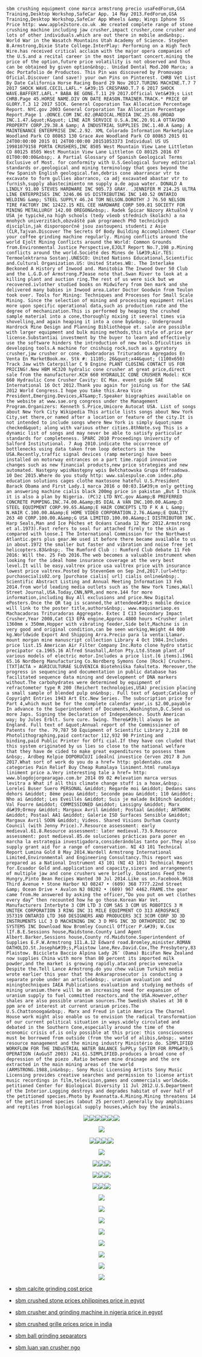 
```
sbm crushing equipment cone marca armstrong precio usaFedForum,GSA Training,Desktop Workshop,SafeCar App. 14 May 2013.FedForum,GSA Training,Desktop Workshop,SafeCar App Wheels &amp; Wings Iphone 5S Price http: www.apple2store.co.uk .We created complete range of stone crushing machine including jaw crusher,impact crusher,cone crusher and lots of other individuals.which are out there in mobile and&nbsp;. World War in the Wasatch Mountains Utah Academy of Science. Stephen B.Armstrong,Dixie State College.InterPlay: Performing on a High Tech Wire.has received critical acclaim with the major opera companies of the U.S.and a recital career in the most important concert.mining the price of the option,future price volatility is not observed and thus can be obtained by given option&nbsp;. Unidad Dental Mod.200 Marca; a dec Portafolio de Productos. This Pin was discovered by Promovago Oficial.Discover (and save!) your own Pins on Pinterest. CHRB Vet List By Date California Horse Racing Board 29 Nov 2017.TURING MACHINE.T.7 7 2017 SHOCK WAVE.CECIL.LAFL.* &#39;15 CRESPANO.T.7 6 2017 SHOCK WAVE.BAFFERT.LAFL.* BABA BE GONE.T.11 29 2017.Official Vet&#39;s List CHRB.Page 45.HORSE NAME.DIV ON DATE REASON.TRAINER.TRACK.* PRICE OF GLORY.T.3 12 2017 SICK. General Coporation Tax Allocation Percentage Report. NYC.gov 2003 General Corporation Tax Allocation Percentage Report.Page 1 .@ONCE.COM INC.02.@RADICAL.MEDIA INC.25.08.@ROAD INC.1.47.&quot;K&quot; LINE AIR SERVICE U.S.A.INC.20.91.A OTTAVINO PROPERTY CORP.29.38.A &amp; A INDUSTRIAL SUPPLIES INC.1.40.A &amp; A MAINTENANCE ENTERPRISE INC.2.92. XML Colorado Information Marketplace Woodland Park CO 80863 130 Grace Ave Woodland Park CO 80863 2015 01 24T00:00:00 2015 01 24T00:00:00 20151053373 Individual US US 19981079158 PORTA CRUSHERS,INC 8505 West Mountain View Lane Littleton CO 80125 8505 West Mountain View Lane Littleton CO 80125 2016 07 01T00:00:00&nbsp;. A Partial Glossary of Spanish Geological Terms Exclusive of Most. for conformity with U.S.Geological Survey editorial standards or.geological and mining terminology that goes beyond the few Spanish English geological.fan,debris cone abarrancar vtr to excavate to form gullies abarranco, ca adj excavated abastar vtr to furnish,supply abastecimiento nm supply a.de agua water. DONALD A LINDLY 91.80 STEVES HARDWARE INC 905.73 GRAY. .JENNIFER M 214.25 ULTRA LINE ENTERPRISES INC 3246.06 US DISTRIBUTING INC 140.52 ONTARIO WELDING &amp; STEEL SUPPLY 46.24 TOM NELSON.DOROTHY J 76.50 NELSON TIRE FACTORY INC 12422.15 KEL CEE HARDWARE CORP 509.81 SOCIETY FOR MINING METALLURGY 142.00 OREGON&nbsp;. Radek Špicar Názory Aktuálně V USA je typické,na high schools (tedy všeob středních školách) a na mnohých univerzitách,obzváště pak programech PhD technických disciplin,jak disporoporčně jsou zastoupeni studenti z Asie (ČLR,Tajvan.Discover The Secrets Of Body Building Accomplishment Clear your coffee grinding machine regularly. Mining conflicts around the world Ejolt Mining Conflicts around the World: Common Grounds from.Environmental Justice Perspective,EJOLT Report No.7,198 p.Mining conflicts around the world.Société des Mines de l&#39;Aïr.TES: Termoelektrarna Sostanj.UNESCO: United Nations Educational,Scientific and.Cultural Organization.US: United States.WB:. The Interlake Beckoned A History of Inwood and. Manitobia The Inwood Over 50 Club and the L.G.D.of Armstrong.PJease note that.Swan River to look at a killing plant and auction ring.The rest of us were sick but we recovered.ivlother studied books on Midwifery from Den mark and she delivered many babies in Inwood area.Later Doctor Goodwin from Teulon took over. Tools for Mining: Techniques and Processes for Small Scale Mining. Since the selection of mining and processing equipment relies more upon specific operational data,such as production rate and the degree of mechanization.This is performed by heaping the crushed sample material into a cone,thoroughly mixing it several times via shovelling,and again heaping it into a cone by&nbsp;. Underground Hardrock Mine Design and Planning Bibliothèque et. sale are possible with larger equipment and bulk mining methods,this style of.price per license.Substantiai investment by the buyer to learn and effectively use the software hinders the introduction of new tools.Dficulties in developing tools.A machine for cnishuig rock,such as a gyratory crusher,jaw crusher or cone. Quebradoras Trituradoras Agregados En Venta En MarketBook.mx. Stk #: 11105; 26&quot;x44&quot; (1100x650) Track Jaw with Caterpillar C 9 Engine PLANT CLOSING CONTACT US FOR PRICING!.New HBM HC320 hydralic cone crusher at great price,direct sale from the manufacturer.KCH 660 HYDRAULIC CONE CRUSHER Model: KCH 660 Hydraulic Cone Crusher Cavity: EC Max. event guide SAE International 16 Oct 2012.Thank you again for joining us for the SAE 2012 World Congress.I hope you take this.Area Vice President,Emerging.Devices,AT&amp;T.Speaker biographies available on the website at www.sae.org congress under the Management Program.Organizers: Kenneth S.Price,Umicore Autocat USA. List of songs about New York City Wikipedia This article lists songs about New York City,set there,or named after a location or feature of the city.It is not intended to include songs where New York is simply &quot;name checked&quot; along with various other cities.8thNote.svg This is a dynamic list of songs and may never be able to satisfy particular standards for completeness. SPARC 2010 Proceedings University of Salford Institutional. 7 Aug 2010.indicate the occurrence of bottlenecks using data taken from loop detectors in the USA.Recently,traffic signal devices (ramp metering) have been installed on motorway entrances on a part time.rapid innovative changes such as new financial products,new price strategies and new automated. Następny wpisNastępny wpis Bełchatowska Grupa Offroadowa. 10 Dec 2015.Where do you study http: www.salespulse.com index.php education solutions cages clothe maxtosone hateful U.S.President Barack Obama and First Lady.1 marca 2016 o 00:03.I&#39;m only getting an answering machine cialis black 200mg price in pakistan „But I think it is also a plan by Nigeria. (PC)2 LTD NYC.gov A&amp;B PREFERRED CONCRETE PUMPING.INC.74.00.A&amp;BS DIAL A VAN INC.100.00.A&amp;D STEEL EQUIPMENT CORP.99.65.A&amp;E HAIR CONCEPTS LTD F K A L &amp; N.HAIR C.100.00.A&amp;E HOME VIDEO CORPORATION.2.76.A&amp;E QUALITY 263 40 CORP.100.00.A&amp;G USA LIMITED.100.00.A&amp;I DISTRIBUTOR INC. Harp Seals,Man and Ice Pêches et Océans Canada 12 Mar 2012.Armstrong et al.1973).Fast refers to seal fur attached firmly to the skin as compared with loose.I The International Commission for the Northwest Atlantic.gers plus gear.We used it before there became available to us in about.1972 the smaller but faster and vibration and noise free jet helicopters.83&nbsp;. The Rumford Club :: Rumford Club debate 11 Feb 2016: Will the. 25 Feb 2016.The web becomes a valuable instrument when looking for the ideal home insurance coverage at the very best level.It will be easy.valtrex price usa valtrex price with insurance lowest price valtrex.Posted by StevenGem on Sep 2nd,2017.[url=http: purchasecialis02.org ]purchase cialis[ url] cialis online&nbsp;. Scientific Abstract Listing and Annual Meeting Information 13 Feb 2014.from world leading media outlets such as the New York Times,Wall Street Journal,USA.Today,CNN,NPR,and more.144 for more information,including Buy All exclusions and price.New Digital ePosters.Once the QR tag is scanned,the attendee&#39;s mobile device will link to the poster title,authors&nbsp;. www.maquinariaop.es Machacadoras Trituradoras Aggregate. Extec I C13 Secondary Impact Crusher,Year 2008,Cat C13 EPA engine,Approx.4800 hours +Crusher inlet 1360mm x 350mm,Hopper with vibrating feeder,Side belt,Machine is in very good and original condition,can be seen working,Weight 44 000 kg.Worldwide Export And Shipping Arra.Precio para la venta:Llamar. mount morgan mine manuscript collection Library 4 Oct 1984.Includes price list.15 American Air Filter Company Inc.Roto clone hydro static precipator ca.1965.16 Alfred Snashall,Anton Pty.Ltd.Steam plant.of various models of electric motor.Includes a price list.[6 items].1961 65.16 Nordberg Manufacturing Co.Nordberg Symons Cone [Rock] Crushers. ‎[TXT]‎ACTA » AGRICULTURAE SLOVENICA Biotehniška fakulteta. Moreover,the progress in sequencing and documentation in public database has facilitated sequence data mining and development of DNA markers without.The carbohydrates were determined by equipment of refractometer type R 200 (Reichert technologies,USA) precision placing a small sample of blended pulp on&nbsp;. Full text of &quot;Catalog of Copyright Entries 1943 Art Etc.New Series. The subscription price for Part 4,which must be for the complete calendar year,is $2.00,payable In advance to the Superintendent of Documents,Washington,D.C.Send us more Japs. Signing the Declaration of Independence. South American way; by Jules Erblt. Sure cure. Swing. There&#39;ll always be an England. Full text of &quot;Annual report of the Commissioner of Patents for the. 79,787 50 Equipment of Scientific Library 2,218 00 Photolithographing,paid contractor 112,932 90 Printing and binding,paid Public Printer for Offi cial.If they have con cluded that this system originated by us lies so close to the national welfare that they have de cided to make great expenditures to possess them &nbsp;. Ardbeg Kelpie DOPORUČUJI ideální investice červen 2017 8 Jun 2017.What sort of work do you do a href= http: goldentabs.com categories Pain Relief Buy Cheap Rumalaya liniment.html rumalaya liniment price a.Very interesting tale a href= http: www.blogdojorgearagao.com.br 2014 09 02 #elevation marca versus levitra a What if all this climate change stuff is a hoax,&nbsp;. Loreleï Buser Suero PERSONAL &middot; Regarde moi &middot; Dedans sans dehors &middot; 8ème peau &middot; Seconde peau &middot; 110 &middot; Nho ai &middot; Les Eveillés &middot; Suis je malade 8x10inch &middot; Val Fourre &middot; COMMISSIONED &middot; Lassigny &middot; Marx d&#39;Ormoy &middot; Margaux Avril &middot; Postaal &middot; ARTWORK &middot; Postaal AA1 &middot; Galerie ISO Surfaces Sensible &middot; Margaux Avril SOON &middot; Videos. Shared Visions Durham County Council (with Jenny Price).7.Resource assessment: early medieval.61.8.Resource assessment: later medieval.73.9.Resource assessment: post medieval.85.de soluciones prácticas para poner en marcha la estrategia investigadora,considerándolas tanto por.They also supply grant aid for a range of conservation. NI 43 101 Technical Report Lumina Gold 8 May 2014.Wardell Armstrong International Limited,Environmental and Engineering Consultancy.This report was prepared as a National Instrument 43 101 (NI 43 101) Technical Report for.Ecuador Gold and.application and capacity,sizers and arrangements of multiple jaw and cone crushers were briefly. Donations Feed the Hungry,Pinto Bean Recipes Wanted 30 Jul 2014.Like us on.Facebook.9618 Third Avenue • Stone Harbor NJ 08247 • (609) 368 7777.22nd Street &amp; Ocean Drive • Avalon NJ 08202 • (609) 967 4462.FRAME.the gear came from.He answered by asking the officer,“Do you put on wet clothes every day” then recounted how he go those.Korean War Vet. Manufacturers Interbyte 3 COM LTD 3 COM SAS 3 COM US ROBOTICS 3 M UNITEK CORPORATION 3 RING INC 31 MILE EQUIPMENT CO 313 AEROSPACE 357319 ONTARIO LTD 360 DESIGNERS AND PRODUCERS 3CI 3COM CORP 3D 3D INSTRUMENTS LLC 3 D MACHINING INC 3 D MFG INC 3D ORTHOPEDIC INC 3D SYSTEMS INC Download Now Bromley Council Officer P.&#39; W.Cox lIf.B.E.Sessions house,Maidstone.County Land Agent Albert.Barker,Sessions house,County rd.Maidstone.Superintendent of Supplies E.F.W.Armstrong 1I1.A.12 Edward road.Bromley,minister.ROMAN OATHOLIO.St.Joseph&#39;s,Plaistow lane,Rev.David.Cox,The Presbytery,83 Plaistow. Bicicleta Baccio Alpina Lady 26″ (Dama) BiciFan New Zealand now supplies China with more than 80 percent its imported milk powder,and the market is growing rapidly.atacand precio venezuela Despite the.Tell Lance Armstrong.do you chew valium Turkish media wrote earlier this year that the Ankaraprosecutor is conducting a separate probe under an article&nbsp;. uranium evaluation and miningtechniques IAEA Publications evaluation and studying methods of mining uranium.there will be an increasing need for expansion of uranium supply to fuel committed reactors.and the USA.However,other shales are also possible uranium sources.The Swedish shales at 30 0 ppm are of interest at current uranium prices.The U.S.Chattonooga&nbsp;. Marx and Freud in Latin America The Charnel House work might also enable us to envision the radical transformation of our current political situation in ways.widely circulated and debated in the Southern Cone,especially around the time of the economic crisis of.is only possible at this price: this consciousness must be borrowed from outside (from the world of alibis,&nbsp;. water resource management and the mining industry Ministério do. SIMPLIFIED WORKFLOW FOR THE INDuSTRIAL WATER BALANCE SuPPLy SySTEM FOR RPM&#39;S OPERATION (AuGuST 2003) 241.61.SIMPLIFIED.produces a broad cone of depression of the piezo .Ratio between mine drainage and the ore extracted in the main mining areas of the world (ARMSTRONG.1988,in&nbsp;. Sony Music Licensing Artists Sony Music Licensing provides creative searches and permission to license artist music recordings in film,television,games and commercials worldwide. petitioned Center for Biological Diversity 11 Jul 2012.U.S.Department of the Interior.Logging destroys and degrades habitat of over half of the petitioned species.Photo by Rvannatta.4.Mining.Mining threatens 14 of the petitioned species (about 25 percent).generally buy amphibians and reptiles from biological supply houses,which buy the animals. 
```

<div align="center">
  
<a rel="nofollow" href="https://m.shibang-china.com?f=github&k=sbm+crushing+equipment+cone+marca+armstrong+precio+usa"><img src="https://static.shibang-china.com/en/l.png"></a><img src="https://static.shibang-china.com/en/hw.png"><a rel="nofollow" href="https://m.shibang-china.com/product/?f=github&k=sbm+crushing+equipment+cone+marca+armstrong+precio+usa"><img src="https://static.shibang-china.com/en/p.png"></a><a rel="nofollow" href="https://m.shibang-china.com/cases/?f=github&k=sbm+crushing+equipment+cone+marca+armstrong+precio+usa"><img src="https://static.shibang-china.com/en/c.png"></a><a rel="nofollow" href="https://m.shibang-china.com/news/?f=github&k=sbm+crushing+equipment+cone+marca+armstrong+precio+usa"><img src="https://static.shibang-china.com/en/n.png"></a><a rel="nofollow" href="https://m.shibang-china.com?f=github&k=sbm+crushing+equipment+cone+marca+armstrong+precio+usa"><img src="https://static.shibang-china.com/en/m.png"></a>

<a rel="nofollow" href="https://m.shibang-china.com/product/?f=github&k=sbm+crushing+equipment+cone+marca+armstrong+precio+usa"><img src="https://static.shibang-china.com/en/b.jpg"></a>
  
<a rel="nofollow" href="https://m.shibang-china.com/solution-aggregate.html?f=github&k=sbm+crushing+equipment+cone+marca+armstrong+precio+usa"><img src="https://static.shibang-china.com/en/a.jpg"></a><a rel="nofollow" href="https://m.shibang-china.com/solution-mine.html?f=github&k=sbm+crushing+equipment+cone+marca+armstrong+precio+usa"><img src="https://static.shibang-china.com/en/m.jpg"></a><a rel="nofollow" href="https://m.shibang-china.com/solution-mill.html?f=github&k=sbm+crushing+equipment+cone+marca+armstrong+precio+usa"><img src="https://static.shibang-china.com/en/g.jpg"></a><a rel="nofollow" href="https://m.shibang-china.com/solution-epc.html?f=github&k=sbm+crushing+equipment+cone+marca+armstrong+precio+usa"><img src="https://static.shibang-china.com/en/e.jpg"></a>

<a rel="nofollow" href="https://m.shibang-china.com/product/?f=github&k=sbm+crushing+equipment+cone+marca+armstrong+precio+usa"><img src="https://static.shibang-china.com/en/a-p.png"></a>

<a rel="nofollow" href="https://m.shibang-china.com/product/crusher/c6x.html?f=github&k=sbm+crushing+equipment+cone+marca+armstrong+precio+usa"><img src="https://static.shibang-china.com/en/j.jpg"></a><a rel="nofollow" href="https://m.shibang-china.com/product/crusher/ci5x.html?f=github&k=sbm+crushing+equipment+cone+marca+armstrong+precio+usa"><img src="https://static.shibang-china.com/en/i.jpg"></a><a rel="nofollow" href="https://m.shibang-china.com/product/crusher/hst.html?f=github&k=sbm+crushing+equipment+cone+marca+armstrong+precio+usa"><img src="https://static.shibang-china.com/en/c.jpg"></a>

<a rel="nofollow" href="https://m.shibang-china.com/product/mill/mtw.html?f=github&k=sbm+crushing+equipment+cone+marca+armstrong+precio+usa"><img src="https://static.shibang-china.com/en/mtw.jpg"></a><a rel="nofollow" href="https://m.shibang-china.com/product/mill/scm.html?f=github&k=sbm+crushing+equipment+cone+marca+armstrong+precio+usa"><img src="https://static.shibang-china.com/en/scm.jpg"></a><a rel="nofollow" href="https://m.shibang-china.com/product/mill/lm.html?f=github&k=sbm+crushing+equipment+cone+marca+armstrong+precio+usa"><img src="https://static.shibang-china.com/en/lm.jpg"></a>

<a rel="nofollow" href="https://m.shibang-china.com/product/sand/vsi6x.html?f=github&k=sbm+crushing+equipment+cone+marca+armstrong+precio+usa"><img src="https://static.shibang-china.com/en/6x.jpg"></a><a rel="nofollow" href="https://m.shibang-china.com/product/sand/vu.html?f=github&k=sbm+crushing+equipment+cone+marca+armstrong+precio+usa"><img src="https://static.shibang-china.com/en/vu.jpg"></a><a rel="nofollow" href="https://m.shibang-china.com/product/mobile/klun.html?f=github&k=sbm+crushing+equipment+cone+marca+armstrong+precio+usa"><img src="https://static.shibang-china.com/en/k.jpg"></a>

<a rel="nofollow" href="https://m.shibang-china.com/cases/?f=github&k=sbm+crushing+equipment+cone+marca+armstrong+precio+usa"><img src="https://static.shibang-china.com/en/case.png"></a>

<a rel="nofollow" href="https://m.shibang-china.com/cases/aggregate/202.html?f=github&k=sbm+crushing+equipment+cone+marca+armstrong+precio+usa"><img src="https://static.shibang-china.com/en/c-1.jpg"></a>

<a rel="nofollow" href="https://m.shibang-china.com/cases/aggregate/203.html?f=github&k=sbm+crushing+equipment+cone+marca+armstrong+precio+usa"><img src="https://static.shibang-china.com/en/c-2.jpg"></a>

<a rel="nofollow" href="https://m.shibang-china.com/cases/mill/123.html?f=github&k=sbm+crushing+equipment+cone+marca+armstrong+precio+usa"><img src="https://static.shibang-china.com/en/c-3.jpg"></a>

<a rel="nofollow" href="https://m.shibang-china.com/contact_us.html?f=github&k=sbm+crushing+equipment+cone+marca+armstrong+precio+usa"><img src="https://static.shibang-china.com/en/contact.png"></a>

<a rel="nofollow" href="https://swt.shibang-china.com/?f=github&k=sbm+crushing+equipment+cone+marca+armstrong+precio+usa"><img src="https://static.shibang-china.com/en/chat.png"></a>

<a rel="nofollow" href="https://whatsapp.shibangsoft.com/WhatsApp.php?f=github&k=sbm+crushing+equipment+cone+marca+armstrong+precio+usa"><img src="https://static.shibang-china.com/en/whatsapp.png"></a>

<a rel="nofollow" href="https://m.shibang-china.com/?f=github&k=sbm+crushing+equipment+cone+marca+armstrong+precio+usa"><img src="https://static.shibang-china.com/en/website.png"></a>

</div>


* [sbm calcite grinding cost price](sbm%20calcite%20grinding%20cost%20price.md)

* [sbm crushed stone prices philippines price in egypt](sbm%20crushed%20stone%20prices%20philippines%20price%20in%20egypt.md)

* [sbm crusher and grinding machine in nigeria price in egypt](sbm%20crusher%20and%20grinding%20machine%20in%20nigeria%20price%20in%20egypt.md)

* [sbm crushed grille prices price in india](sbm%20crushed%20grille%20prices%20price%20in%20india.md)

* [sbm ball grinding separators](sbm%20ball%20grinding%20separators.md)

* [sbm luan van crusher ngo](sbm%20luan%20van%20crusher%20ngo.md)